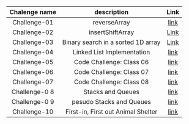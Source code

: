 

|     Chalenge name 	      |           description 	            |                                                     Link 	                                                     |   	
|:------------------------:|:----------------------------------:|:--------------------------------------------------------------------------------------------------------------:|	
| Challenge-01           	 |            reverseArray            |      [ link](https://github.com/Mohd-saqr/data-structures-and-algorithms/tree/main/Java/Challenge-01)   	      |   		
|  Challenge-02        	   |      insertShiftArray      	       | [Link](https://github.com/Mohd-saqr/data-structures-and-algorithms/blob/main/Java/Challenge-02/Reademe.md)   	 |   	
|   Challenge-03      	    | Binary search in a sorted 1D array |        	[Link](https://github.com/Mohd-saqr/data-structures-and-algorithms/blob/main/Java/Challenge-03)        
| Challenge-04           	 |     Linked List Implementation     |        [ link](https://github.com/Mohd-saqr/data-structures-and-algorithms/tree/main/Java/Challenge-04)        | 
| Challenge-05           	 |      Code Challenge: Class 06      |        [ link](https://github.com/Mohd-saqr/data-structures-and-algorithms/tree/main/Java/Challenge-05)        | 
| Challenge-06           	 |      Code Challenge: Class 07      |        [ link](https://github.com/Mohd-saqr/data-structures-and-algorithms/tree/main/Java/Challenge-06)        | 
| Challenge-07           	 |      Code Challenge: Class 08      |        [ link](https://github.com/Mohd-saqr/data-structures-and-algorithms/tree/main/Java/Challenge-07)        | 
| Challenge-0 8          	 |         Stacks and Queues          |        [ link](https://github.com/Mohd-saqr/data-structures-and-algorithms/tree/main/Java/Challenge-08)        |
| Challenge-0 9          	 |      pesudo Stacks and Queues      |        [ link](https://github.com/Mohd-saqr/data-structures-and-algorithms/tree/main/Java/Challenge-09)        |
| Challenge-10          	  |     First-in, First out Animal Shelter     |       [ link](https://github.com/Mohd-saqr/data-structures-and-algorithms/tree/main/Java/Challenge-010)        |